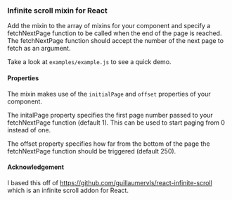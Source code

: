 ### Infinite scroll mixin for React

Add the mixin to the array of mixins for your component and specify a fetchNextPage function to be called when the end of the page is reached.
The fetchNextPage function should accept the number of the next page to fetch as an argument.

Take a look at `examples/example.js` to see a quick demo.

#### Properties

The mixin makes use of the `initialPage` and `offset` properties of your component.

The initalPage property specifies the first page number passed to your fetchNextPage function (default 1). This can be used to start paging from 0 instead of one.

The offset property specifies how far from the bottom of the page the fetchNextPage function should be triggered (default 250).

#### Acknowledgement

I based this off of https://github.com/guillaumervls/react-infinite-scroll which is an infinite scroll addon for React.
